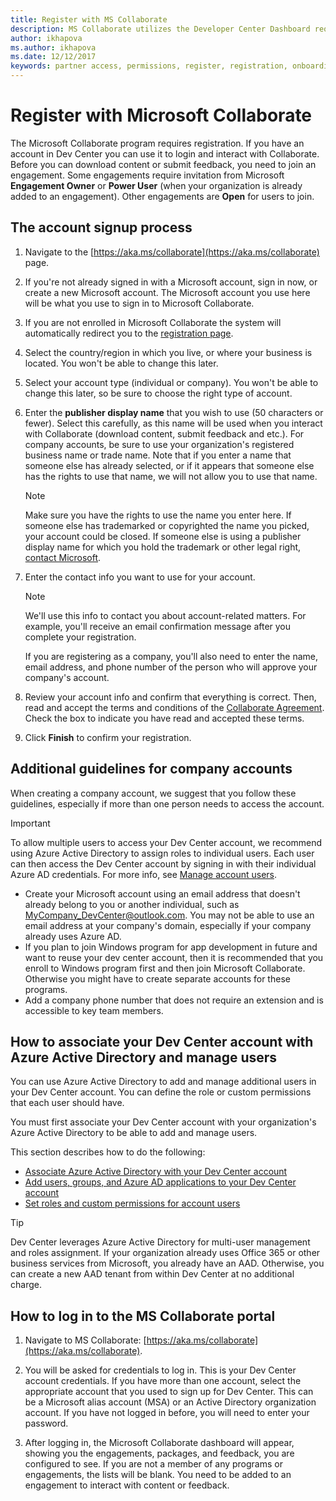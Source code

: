 ```yaml
---
title: Register with MS Collaborate
description: MS Collaborate utilizes the Developer Center Dashboard requiring an individual Microsoft Account (MSA) or an organization with Azure Active Directory set up.
author: ikhapova
ms.author: ikhapova
ms.date: 12/12/2017
keywords: partner access, permissions, register, registration, onboarding, partner feedback, build downloads, downloading specs, bugs, Microsoft Connect, SysDev Bug, Dev Center bugs
---
```


# Register with Microsoft Collaborate

The Microsoft Collaborate program requires registration. If you have an account in Dev Center  you can use it to login and interact with Collaborate. 
Before you can download content or submit feedback, you need to join an engagement. Some engagements require invitation from Microsoft **Engagement Owner** or **Power User** (when your organization is already added to an engagement). Other engagements are **Open** for users to join.

## The account signup process

1. Navigate to the [https://aka.ms/collaborate](https://aka.ms/collaborate) page. 
2. If you're not already signed in with a Microsoft account, sign in now, or create a new Microsoft account. The Microsoft account you use here will be what you use to sign in to Microsoft Collaborate.
3. If you are not enrolled in Microsoft Collaborate the  system will automatically redirect you to the [registration page](https://go.microsoft.com/fwlink/?linkid=851519).
4. Select the country/region in which you live, or where your business is located. You won't be able to change this later.
5. Select your account type (individual or company). You won't be able to change this later, so be sure to choose the right type of account.
6. Enter the **publisher display name** that you wish to use (50 characters or fewer). Select this carefully, as this name will be used when you interact with Collaborate (download content, submit feedback and etc.). For company accounts, be sure to use your organization's registered business name or trade name. Note that if you enter a name that someone else has already selected, or if it appears that someone else has the rights to use that name, we will not allow you to use that name. 

   > [!NOTE]
   > Make sure you have the rights to use the name you enter here. If someone else has trademarked or copyrighted the name you picked, your account could be closed. If someone else is using a publisher display name for which you hold the trademark or other legal right, [contact Microsoft](http://go.microsoft.com/fwlink/p/?LinkId=233777).    

7. Enter the contact info you want to use for your account.

   > [!NOTE]
   > We'll use this info to contact you about account-related matters. For example, you'll receive an email confirmation message after you complete your registration.

   If you are registering as a company, you'll also need to enter the name, email address, and phone number of the person who will approve your company's account.

8. Review your account info and confirm that everything is correct. Then, read and accept the terms and conditions of the [Collaborate Agreement](https://go.microsoft.com/fwlink/?linkid=849107). Check the box to indicate you have read and accepted these terms.

9. Click **Finish** to confirm your registration.  

## Additional guidelines for company accounts

When creating a company account, we suggest that you follow these guidelines, especially if more than one person needs to access the account.

> [!IMPORTANT]
> To allow multiple users to access your Dev Center account, we recommend using Azure Active Directory to assign roles to individual users. Each user can then access the Dev Center account by signing in with their individual Azure AD credentials. For more info, see [Manage account users](/windows/uwp/publish/manage-account-users).

- Create your Microsoft account using an email address that doesn't already belong to you or another individual, such as MyCompany_DevCenter@outlook.com. You may not be able to use an email address at your company's domain, especially if your company already uses Azure AD.
- If you plan to join Windows program for app development in future and want to reuse your dev center account, then it is recommended that you enroll to Windows program first and then join Microsoft Collaborate. Otherwise you might have to create separate accounts for these programs.
- Add a company phone number that does not require an extension and is accessible to key team members.

## How to associate your Dev Center account with Azure Active Directory and manage users

You can use Azure Active Directory to add and manage additional users in your Dev Center account. You can define the role or custom permissions that each user should have. 

You must first associate your Dev Center account with your organization's Azure Active Directory to be able to add and manage users. 

This section describes how to do the following:

-   [Associate Azure Active Directory with your Dev Center account](/windows/uwp/publish/associate-azure-ad-with-dev-center)
-   [Add users, groups, and Azure AD applications to your Dev Center account](/windows/uwp/publish/add-users-groups-and-azure-ad-applications)
-   [Set roles and custom permissions for account users](/windows/uwp/publish/set-custom-permissions-for-account-users)

> [!TIP]
> Dev Center leverages Azure Active Directory for multi-user management and roles assignment. If your organization already uses Office 365 or other business services from Microsoft, you already have an AAD. Otherwise, you can create a new AAD tenant from within Dev Center at no additional charge.

## How to log in to the MS Collaborate portal

1. Navigate to MS Collaborate: [https://aka.ms/collaborate](https://aka.ms/collaborate).

2.	You will be asked for credentials to log in. This is your Dev Center account credentials. If you have more than one account, select the appropriate account that you used to sign up for Dev Center. This can be a Microsoft alias account (MSA) or an Active Directory organization account. If you have not logged in before, you will need to enter your password.

3. After logging in, the Microsoft Collaborate dashboard will appear, showing you the engagements, packages, and feedback, you are configured to see. If you are not a member of any programs or engagements, the lists will be blank. You need to be added to an engagement to interact with content or feedback. 


